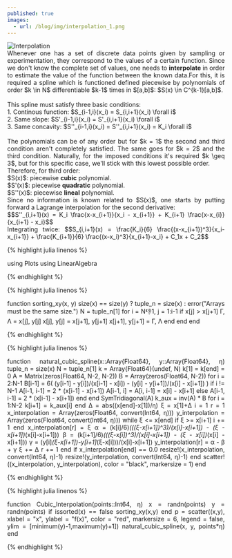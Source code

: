 ```yaml
---
published: true
images:
  - url: /blog/img/interpolation_1.png
---
```

<style TYPE="text/css">
code.has-jax {font: inherit; font-size: 100%; background: inherit; border: inherit;}
</style>
<script type="text/x-mathjax-config">
MathJax.Hub.Config({
    tex2jax: {
        inlineMath: [['$','$'], ['\\(','\\)']],
        skipTags: ['script', 'noscript', 'style', 'textarea', 'pre'] // removed 'code' entry
    }
});
MathJax.Hub.Queue(function() {
    var all = MathJax.Hub.getAllJax(), i;
    for(i = 0; i < all.length; i += 1) {
        all[i].SourceElement().parentNode.className += ' has-jax';
    }
});
</script>
<script type="text/javascript" src="https://cdnjs.cloudflare.com/ajax/libs/mathjax/2.7.4/MathJax.js?config=TeX-AMS_HTML-full"></script>

<img alt="Interpolation" src="/blog/img/interpolation_1.png"> 

<div style="text-align: justify">Whenever one has a set of discrete data points given by sampling or experimentation, they correspond to the values of a certain function. Since we don't know the complete set of values, one needs to <b>interpolate</b> in order to estimate the value of the function between the known data.For this, it is required a spline which is functioned defined piecewise by polynomials of order $k \in N$ differentiable $k-1$ times in $[a,b]$: $S(x) \in C^{k-1}[a,b]$. <br><br>
This spline must satisfy three basic conditions:<br>
  1. Continous function: $S_{i-1,i}(x_i) = S_{i,i+1}(x_i)  \forall  i$<br>
  2. Same slope: $S'_{i-1,i}(x_i) = S'_{i,i+1}(x_i)  \forall  i$<br>
  3. Same concavity: $S''_{i-1,i}(x_i) = S''_{i,i+1}(x_i) = K_i \forall  i$<br><br>
The polynomials can be of any order but for $k = 1$ the second and third condition aren't completely satisfied. The same goes for $k = 2$ and the third condition. Naturally, for the imposed conditions it's required $k \geq 3$, but for this specific case, we'll stick with this lowest possible order.<br>
Therefore, for third order:<br>
$S(x)$: piecewise <b>cubic</b> polynomial.<br>
$S'(x)$: piecewise <b>quadratic</b> polynomial.<br>
$S''(x)$: piecewise <b>lineal</b> polynomial.<br>
Since no information is known related to $S(x)$, one starts by putting forward a Lagrange interpolation for the second derivative:<br>
$$S''_{i,i+1}(x) = K_i \frac{x-x_{i+1}}{x_i - x_{i+1}} + K_{i+1} \frac{x-x_{i}}{x_{i+1} - x_i}$$<br>
Integrating twice:
$$S_{i,i+1}(x) = \frac{K_i}{6} \frac{(x-x_{i+1})^3}{x_i-x_{i+1}} + \frac{K_{i+1}}{6} \frac{(x-x_i)^3}{x_{i+1}-x_i} + C_1x + C_2$$


{% highlight julia linenos %}

using Plots
using LinearAlgebra

{% endhighlight %}

{% highlight julia linenos %}

function sorting_xy(x, y)
    size(x) == size(y) ? tuple_n = size(x) : error("Arrays must be the same size.")
    N = tuple_n[1]
    for i = N:-1:1, j = 1:i-1
        if x[j] > x[j+1]
            Γ, Λ = x[j], y[j]
            x[j], y[j] = x[j+1], y[j+1]
            x[j+1], y[j+1] = Γ, Λ
        end
    end
end

{% endhighlight %}

{% highlight julia linenos %}

function natural_cubic_spline(x::Array{Float64}, y::Array{Float64}, η)
    tuple_n = size(x)
    N = tuple_n[1]
    k = Array{Float64}(undef, N)
    k[1] = k[end] = 0
    A = Matrix(zeros(Float64, N-2, N-2))
    B = Array(zeros(Float64, N-2))
    for i = 2:N-1
        B[i-1] = 6( (y[i-1] - y[i])/(x[i-1] - x[i]) - (y[i] - y[i+1])/(x[i] - x[i+1]) )
        if i != N-1
            A[i-1, i-1] = 2 * (x[i-1] - x[i+1])
            A[i-1, i] = A[i, i-1] = x[i] - x[i+1]
        else
            A[i-1, i-1] = 2 * (x[i-1] - x[i+1])
        end
    end
    SymTridiagonal(A)
    k_aux = inv(A) * B
    for i = 1:N-2
        k[i+1] = k_aux[i]
    end
    Δ = abs((x[end]-x[1])/η)
    ξ = x[1]+Δ
    i = 1
    r = 1
    x_interpolation = Array(zeros(Float64, convert(Int64, η)))
    y_interpolation = Array(zeros(Float64, convert(Int64, η)))
    while ξ <= x[end]
        if ξ >= x[i+1]
            i += 1
        end
        x_interpolation[r] = ξ
        α = (k[i]/6)*(((ξ-x[i+1])^3)/(x[i]-x[i+1]) - (ξ - x[i+1])*(x[i]-x[i+1]))
        β = (k[i+1]/6)*(((ξ-x[i])^3)/(x[i]-x[i+1]) - (ξ - x[i])*(x[i] - x[i+1]))
        γ = (y[i]*(ξ-x[i+1])-y[i+1]*(ξ-x[i]))/(x[i]-x[i+1])
        y_interpolation[r] = α - β + γ
        ξ += Δ
        r += 1
    end
    if x_interpolation[end] == 0.0
        resize!(x_interpolation, convert(Int64, η)-1)
        resize!(y_interpolation, convert(Int64, η)-1)
    end
    scatter!((x_interpolation, y_interpolation), 
    		color = "black", 
            markersize = 1)
end

{% endhighlight %}

{% highlight julia linenos %}

function Cubic_Interpolation(points::Int64, η)
    x = randn(points)
    y = randn(points)
    if issorted(x) == false
        sorting_xy(x,y)
    end
    p = scatter((x,y), 
    			xlabel = "x", 
                ylabel = "f(x)", 
                color = "red", 
                markersize = 6, 
                legend = false, 
                ylim = [minimum(y)-1,maximum(y)+1])
    natural_cubic_spline(x, y, points*η)
end

{% endhighlight %}
